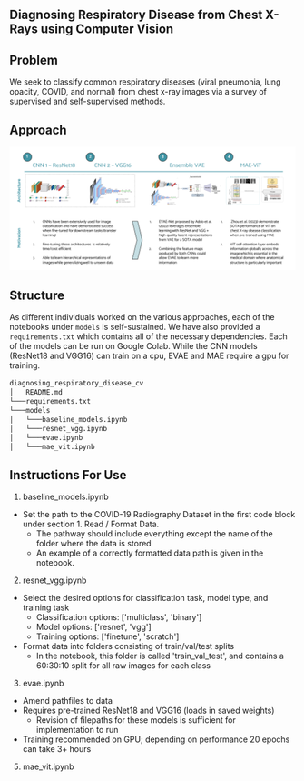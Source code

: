 ## Diagnosing Respiratory Disease from Chest X-Rays using Computer Vision

## Problem
We seek to classify common respiratory diseases (viral pneumonia, lung opacity, COVID, and normal) from chest x-ray images via a survey of supervised and self-supervised methods. 

## Approach
![Screenshot](screenshot.png)

## Structure
As different individuals worked on the various approaches, each of the notebooks under ```models``` is self-sustained. We have also provided a ```requirements.txt``` which contains all of the necessary dependencies. Each of the models can be run on Google Colab. While the CNN models (ResNet18 and VGG16) can train on a cpu, EVAE and MAE require a gpu for training.
```
diagnosing_respiratory_disease_cv
│   README.md
└───requirements.txt
└───models
│   └───baseline_models.ipynb
│   └───resnet_vgg.ipynb
│   └───evae.ipynb
│   └───mae_vit.ipynb
```

## Instructions For Use
1. baseline_models.ipynb
- Set the path to the COVID-19 Radiography Dataset in the first code block under section 1. Read / Format Data.
    - The pathway should include everything except the name of the folder where the data is stored
    - An example of a correctly formatted data path is given in the notebook.

2. resnet_vgg.ipynb
- Select the desired options for classification task, model type, and training task
    - Classification options: ['multiclass', 'binary']
    - Model options: ['resnet', 'vgg']
    - Training options: ['finetune', 'scratch']
- Format data into folders consisting of train/val/test splits
    - In the notebook, this folder is called 'train_val_test', and contains a 60:30:10 split for all raw images for each class

3. evae.ipynb
- Amend pathfiles to data
- Requires pre-trained ResNet18 and VGG16 (loads in saved weights)
    - Revision of filepaths for these models is sufficient for implementation to run
- Training recommended on GPU; depending on performance 20 epochs can take 3+ hours
    
5. mae_vit.ipynb

